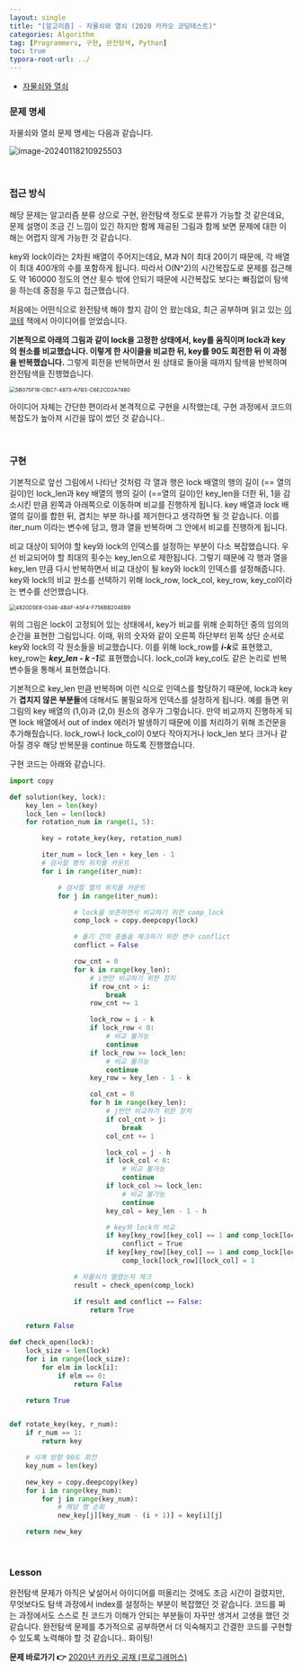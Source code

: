 ```yaml
---
layout: single
title: "[알고리즘] - 자물쇠와 열쇠 (2020 카카오 코딩테스트)"
categories: Algorithm
tag: [Programmers, 구현, 완전탐색, Python]
toc: true
typora-root-url: ../
---
```




- [자물쇠와 열쇠](https://school.programmers.co.kr/learn/courses/30/lessons/60059)



### 문제 명세

자물쇠와 열쇠 문제 명세는 다음과 같습니다.

![image-20240118210925503](/images/2024-01-18-alg4/image-20240118210925503.png)

<br/>

### 접근 방식

해당 문제는 알고리즘 분류 상으로 구현, 완전탐색 정도로 분류가 가능할 것 같은데요, 문제 설명이 조금 긴 느낌이 있긴 하지만 함께 제공된 그림과 함께 보면 문제에 대한 이해는 어렵지 않게 가능한 것 같습니다.

key와 lock이라는 2차원 배열이 주어지는데요, M과 N이 최대 20이기 때문에, 각 배열이 최대 400개의 수를 포함하게 됩니다. 따라서 O(N^2)의 시간복잡도로 문제를 접근해도 약 160000 정도의 연산 횟수 밖에 안되기 때문에 시간복잡도 보다는 빠짐없이 탐색을 하는데 중점을 두고 접근했습니다.

처음에는 어떤식으로 완전탐색 해야 할지 감이 안 왔는데요, 최근 공부하며 읽고 있는 [이코테](https://www.yes24.com/Product/Goods/91433923) 책에서 아이디어를 얻었습니다. 

**기본적으로 아래의 그림과 같이 lock을 고정한 상태에서, key를 움직이며 lock과 key의 원소를 비교했습니다. 이렇게 한 사이클을 비교한 뒤, key를 90도 회전한 뒤 이 과정을 반복했습니다.** 그렇게 회전을 반복하면서 원 상태로 돌아올 때까지 탐색을 반복하며 완전탐색을 진행했습니다.

<img src="/images/2024-01-18-alg4/5B075F18-CBC7-4873-A7B3-C6E2CD2A7480.jpeg" alt="5B075F18-CBC7-4873-A7B3-C6E2CD2A7480" style="zoom: 67%;" />

아이디어 자체는 간단한 편이라서 본격적으로 구현을 시작했는데, 구현 과정에서 코드의 복잡도가 높아져 시간을 많이 썼던 것 같습니다..

<br/>

### 구현

기본적으로 앞선 그림에서 나타난 것처럼 각 열과 행은 lock 배열의 행의 길이 (== 열의 길이)인 lock_len과 key 배열의 행의 길이 (==열의 길이)인 key_len을 더한 뒤, 1을 감소시킨 만큼 왼쪽과 아래쪽으로 이동하며 비교를 진행하게 됩니다. key 배열과 lock 배열의 길이를 합한 뒤, 겹치는 부분 하나를 제거한다고 생각하면 될 것 같습니다. 이를 iter_num 이라는 변수에 담고, 행과 열을 반복하며 그 안에서 비교를 진행하게 됩니다.



비교 대상이 되어야 할 key와 lock의 인덱스를 설정하는 부분이 다소 복잡했습니다. 우선 비교되어야 할 최대의 횟수는 key_len으로 제한됩니다. 그렇기 때문에 각 행과 열을 key_len 만큼 다시 반복하면서 비교 대상이 될 key와 lock의 인덱스를 설정해줍니다. key와 lock의 비교 원소를 선택하기 위해 lock_row, lock_col, key_row, key_col이라는 변수를 선언했습니다. 

<img src="/images/2024-01-18-alg4/4820D5E8-0346-4B4F-A5F4-F756BB204EB9.jpeg" alt="4820D5E8-0346-4B4F-A5F4-F756BB204EB9" style="zoom:67%;" />

위의 그림은 lock이 고정되어 있는 상태에서, key가 비교를 위해 순회하던 중의 임의의 순간을 표현한 그림입니다. 이때, 위의 숫자와 같이 오른쪽 하단부터 왼쪽 상단 순서로 key와 lock의 각 원소들을 비교했습니다. 이를 위해 lock_row를 ***i-k***로 표현했고, key_row는 ***key_len - k -1***로 표현했습니다. lock_col과 key_col도 같은 논리로 반복 변수들을 통해서 표현했습니다.

기본적으로 key_len 만큼 반복하며 이런 식으로 인덱스를 할당하기 때문에, lock과 key가 **겹치지 않은 부분들**에 대해서도 불필요하게 인덱스를 설정하게 됩니다. 예를 들면 위 그림의 key 배열의 (1,0)과 (2,0) 원소의 경우가 그렇습니다. 만약 비교까지 진행하게 되면 lock 배열에서 out of index 에러가 발생하기 때문에 이를 처리하기 위해 조건문을 추가해줬습니다. lock_row나 lock_col이 0보다 작아지거나 lock_len 보다 크거나 같아질 경우 해당 반복문을 continue 하도록 진행했습니다. 

구현 코드는 아래와 같습니다.

```python
import copy

def solution(key, lock):
    key_len = len(key)
    lock_len = len(lock)
    for rotation_num in range(1, 5):

        key = rotate_key(key, rotation_num)

        iter_num = lock_len + key_len - 1
        # 검사할 행의 위치를 카운트
        for i in range(iter_num):

            # 검사할 열의 위치를 카운트
            for j in range(iter_num):

                # lock을 보존하면서 비교하기 위한 comp_lock
                comp_lock = copy.deepcopy(lock)

                # 돌기 간의 충돌을 체크하기 위한 변수 conflict
                conflict = False

                row_cnt = 0
                for k in range(key_len):
                    # i번만 비교하기 위한 장치
                    if row_cnt > i:
                        break
                    row_cnt += 1

                    lock_row = i - k
                    if lock_row < 0:
                        # 비교 불가능
                        continue
                    if lock_row >= lock_len:
                        # 비교 불가능
                        continue
                    key_row = key_len - 1 - k

                    col_cnt = 0
                    for h in range(key_len):
                        # j번만 비교하기 위한 장치
                        if col_cnt > j:
                            break
                        col_cnt += 1

                        lock_col = j - h
                        if lock_col < 0:
                            # 비교 불가능
                            continue
                        if lock_col >= lock_len:
                            # 비교 불가능
                            continue
                        key_col = key_len - 1 - h

                        # key와 lock의 비교
                        if key[key_row][key_col] == 1 and comp_lock[lock_row][lock_col] == 1:
                            conflict = True
                        if key[key_row][key_col] == 1 and comp_lock[lock_row][lock_col] == 0:
                            comp_lock[lock_row][lock_col] = 1

                # 자물쇠가 열렸는지 체크
                result = check_open(comp_lock)

                if result and conflict == False:
                    return True

    return False

def check_open(lock):
    lock_size = len(lock)
    for i in range(lock_size):
        for elm in lock[i]:
            if elm == 0:
                return False

    return True


def rotate_key(key, r_num):
    if r_num == 1:
        return key

    # 시계 방향 90도 회전
    key_num = len(key)

    new_key = copy.deepcopy(key)
    for i in range(key_num):
        for j in range(key_num):
            # 해당 행 순회
            new_key[j][key_num - (i + 1)] = key[i][j]

    return new_key
```

<br/>

### Lesson

완전탐색 문제가 아직은 낯설어서 아이디어를 떠올리는 것에도 조금 시간이 걸렸지만, 무엇보다도 탐색 과정에서 index를 설정하는 부분이 복잡했던 것 같습니다. 코드를 짜는 과정에서도 스스로 친 코드가 이해가 안되는 부분들이 자꾸만 생겨서 고생을 했던 것 같습니다. 완전탐색 문제를 추가적으로 공부하면서 더 익숙해지고 간결한 코드를 구현할 수 있도록 노력해야 할 것 같습니다.. 화이팅!



**문제 바로가기 👉**  [2020년 카카오 공채 (프로그래머스)](https://school.programmers.co.kr/learn/courses/30/lessons/60059)

